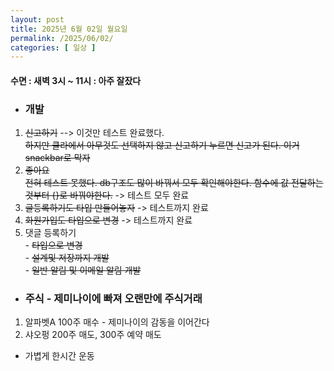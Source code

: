 ```yaml
---
layout: post
title: 2025년 6월 02일 월요일
permalink: /2025/06/02/
categories: [ 일상 ]
---
```

#### 수면 : 새벽 3시 ~ 11시 : 아주 잘잤다
* ### 개발
1. ~~신고하기~~ --> 이것만 테스트 완료했다.<br>~~하지만 클라에서 아무것도 선택하지 않고 신고하기 누르면 신고가 된다. 이거 snackbar로 막자~~
1. ~~좋아요~~<br>~~전혀 테스트 못했다. db구조도 많이 바꿔서 모두 확인해야한다. 함수에 값 전달하는것부터 {}로 바꿔야한다.~~ -> 테스트 모두 완료
1. ~~글등록하기도 타입 만들어놓자~~ -> 테스트까지 완료
1. ~~화원가입도 타입으로 변경~~ -> 테스트까지 완료
1. 댓글 등록하기<br>- ~~타입으로 변경~~<br>- ~~설계및 저장까지 개발~~<br>- ~~일반 알림 및 이메일 알림 개발~~

* ### 주식 - 제미나이에 빠져 오랜만에 주식거래
1. 알파벳A 100주 매수 - 제미나이의 감동을 이어간다
1. 샤오펑 200주 매도, 300주 예약 매도

* 가볍게 한시간 운동
